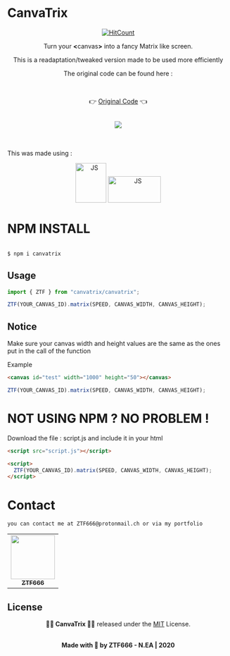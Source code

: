 # CanvaTrix

<div align="center">
  
[![HitCount](http://hits.dwyl.com/ZTF666/CanvaTrix.svg)](http://hits.dwyl.com/ZTF666/CanvaTrix)
  
<p>Turn your <strong><</strong>canvas<strong>></strong> into a fancy Matrix like screen.</p>
<p>This is  a readaptation/tweaked version made to be used more efficiently </p>
<p>The original code can be found here :</p>
<br>

👉 [Original Code](http://cssdeck.com/labs/the-matrix) 👈

<br>

<img src="https://firebasestorage.googleapis.com/v0/b/canvatrix.appspot.com/o/x.gif?alt=media&token=7d2cd492-f5e7-4013-9ec2-347ba8d7c2e0">

</div>
<br><br>
<p>This was made using : </p>

<div align="center">
<img src="https://external-content.duckduckgo.com/iu/?u=https%3A%2F%2Fupload.wikimedia.org%2Fwikipedia%2Fcommons%2Fthumb%2F9%2F99%2FUnofficial_JavaScript_logo_2.svg%2F1200px-Unofficial_JavaScript_logo_2.svg.png&f=1&nofb=1"  width='70' height='90'  alt="JS">
<img src="https://external-content.duckduckgo.com/iu/?u=https%3A%2F%2Fcdn.rawgit.com%2Ffeross%2Fstandard%2Fmaster%2Fdocs%2Flogos%2Fnpm.png&f=1&nofb=1" width='120' height='60'  alt="JS">

</div>

# NPM INSTALL

```bash

$ npm i canvatrix

```

## Usage

```javascript
import { ZTF } from "canvatrix/canvatrix";

ZTF(YOUR_CANVAS_ID).matrix(SPEED, CANVAS_WIDTH, CANVAS_HEIGHT);
```

## Notice

<p>Make sure your canvas width and height values are the same as the ones put in the call of the function </p>
<p>Example</p>

```html
<canvas id="test" width="1000" height="50"></canvas>
```

```javascript
ZTF(YOUR_CANVAS_ID).matrix(SPEED, CANVAS_WIDTH, CANVAS_HEIGHT);
```

# NOT USING NPM ? NO PROBLEM !

<p>Download the file : script.js and include it in your html </p>

```html
<script src="script.js"></script>

<script>
  ZTF(YOUR_CANVAS_ID).matrix(SPEED, CANVAS_WIDTH, CANVAS_HEIGHT);
</script>
```

# Contact

```
you can contact me at ZTF666@protonmail.ch or via my portfolio

```

<div align="center">

<table>
  <tr>
    <td align="center"><a href="https://ztfportfolio.web.app/" target='_blank'><img src="https://avatars1.githubusercontent.com/u/32502988?v=4" width="100px;" alt=""/><br /><sub><b>ZTF666</b></sub></a></td>
  </tr>
</table>

</div>

## License

<div align="center">

**👨‍💻 CanvaTrix 👨‍💻** released under the [MIT](LICENSE) License.
<br><br>

<strong><p>Made with 🖤 by ZTF666 - N.EA | 2020 </p> </strong>

</div>
